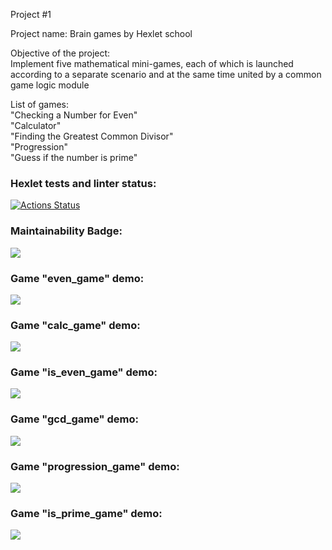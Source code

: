 Project #1

Project name: 
Brain games by Hexlet school

Objective of the project:  
Implement five mathematical mini-games, each of which is launched according to a separate scenario and at the same time united by a common game logic module

List of games:  
"Checking a Number for Even"  
"Calculator"  
"Finding the Greatest Common Divisor"  
"Progression"  
"Guess if the number is prime"  

### Hexlet tests and linter status:
[![Actions Status](https://github.com/Dosegaev/python-project-49/workflows/hexlet-check/badge.svg)](https://github.com/Dosegaev/python-project-49/actions)

### Maintainability Badge:
<a href="https://codeclimate.com/github/Dosegaev/python-project-49/maintainability"><img src="https://api.codeclimate.com/v1/badges/4ff21ef602080a2d7c7c/maintainability" /></a>

### Game "even_game" demo:
<a href="https://asciinema.org/a/qqKG4KScF53MOh7m43MHD4OFV" target="_blank"><img src="https://asciinema.org/a/qqKG4KScF53MOh7m43MHD4OFV.svg" /></a>

### Game "calc_game" demo:
<a href="https://asciinema.org/a/yaBDxDtKuyz3fu8nOphewwLRl" target="_blank"><img src="https://asciinema.org/a/yaBDxDtKuyz3fu8nOphewwLRl.svg" /></a>

### Game "is_even_game" demo:
<a href="https://asciinema.org/a/wTMLSbS6aW53bddIHpdnUj4j6" target="_blank"><img src="https://asciinema.org/a/wTMLSbS6aW53bddIHpdnUj4j6.svg" /></a>

### Game "gcd_game" demo:
<a href="https://asciinema.org/a/IDRwCwUaACqCxhU1GBZyxi5Ts" target="_blank"><img src="https://asciinema.org/a/IDRwCwUaACqCxhU1GBZyxi5Ts.svg" /></a>

### Game "progression_game" demo:
<a href="https://asciinema.org/a/s1xWJOVQrjGCX0cusX8PJjSpd" target="_blank"><img src="https://asciinema.org/a/s1xWJOVQrjGCX0cusX8PJjSpd.svg" /></a>

### Game "is_prime_game" demo:
<a href="https://asciinema.org/a/K0dTmkAKiKiDszrNwpymqnWHV" target="_blank"><img src="https://asciinema.org/a/K0dTmkAKiKiDszrNwpymqnWHV.svg" /></a>
